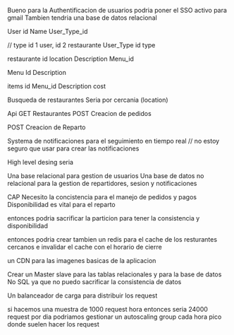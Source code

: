 Bueno para la Authentificacion de usuarios
podria poner el SSO activo para gmail
Tambien tendria una base de datos relacional

User
id
Name
User_Type_id

// type id 1 user, id 2 restaurante
User_Type
id
type

restaurante
id
location
Description
Menu_id

Menu
Id
Description

items
id
Menu_id
Description
cost

Busqueda de restaurantes
Seria por cercania (location)

Api
GET Restaurantes
POST Creacion de pedidos

POST Creacion de Reparto

Systema de notificaciones para el seguimiento en tiempo real
// no estoy seguro que usar para crear las notificaciones

High level desing seria

Una base relacional para gestion de usuarios
Una base de datos no relacional para la gestion de repartidores, sesion y notificaciones

CAP
Necesito la concistencia para el manejo de pedidos y pagos
Disponibilidad es vital para el reparto

entonces podria sacrificar la particion para tener la consistencia y disponibilidad

entonces podria crear tambien un redis para el cache de los resturantes cercanos e invalidar el cache con el horario de cierre

un CDN para las imagenes basicas de la aplicacion

Crear un Master slave para las tablas relacionales y para la base de datos No SQL ya que no puedo sacrificar la consistencia de datos

Un balanceador de carga para distribuir los request

si hacemos una muestra de 1000 request hora entonces seria 24000 request por dia
podriamos gestionar un autoscaling group cada hora pico donde suelen hacer los request
